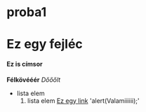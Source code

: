 # proba1
# Ez egy fejléc
#### Ez is címsor
**Félkövééér**
*Dőőőlt*
- lista elem
  1. lista elem
[Ez egy link](https://www.youtube.com/)
'alert(Valamiiiiii);'
